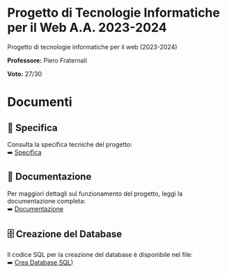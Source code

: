 # Progetto di Tecnologie Informatiche per il Web A.A. 2023-2024

Progetto di tecnologie informatiche per il web (2023-2024)  

**Professore:** Piero Fraternali  

**Voto:** 27/30

# Documenti
## 📜 Specifica
Consulta la specifica tecniche del progetto:  
➡️ [Specifica](https://github.com/SimoPolimi/TIW_2024/blob/master/Documents/Progetti_TIW_2023_2024.pdf)

## 📖 Documentazione
Per maggiori dettagli sul funzionamento del progetto, leggi la documentazione completa:  
➡️ [Documentazione](https://github.com/SimoPolimi/TIW_2024/blob/master/Documents/Documentazione_gallery.pdf)

## 🗄️ Creazione del Database
Il codice SQL per la creazione del database è disponibile nel file:  
➡️ [Crea Database SQL](https://github.com/SimoPolimi/TIW_2024/blob/master/db_progetto.sql))  

